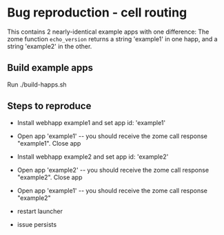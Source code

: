 # Bug reproduction - cell routing
This contains 2 nearly-identical example apps with one difference: The zome function `echo_version` returns a string 'example1' in one happ, and a string 'example2' in the other.

## Build example apps
Run ./build-happs.sh

## Steps to reproduce
- Install webhapp example1 and set app id: 'example1'
- Open app 'example1' -- you should receive the zome call response "example1". Close app

- Install webhapp example2 and set app id: 'example2'
- Open app 'example2' -- you should receive the zome call response "example2". Close app

- Open app 'example1' -- you should receive the zome call response "example2"

- restart launcher
- issue persists